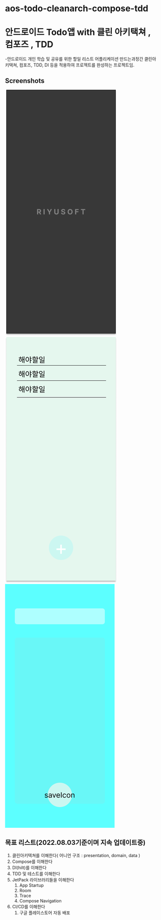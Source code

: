 # aos-todo-cleanarch-compose-tdd
안드로이드 Todo앱 with 클린 아키택쳐 , 컴포즈 , TDD
===========================================


-안드로이드 개인 학습 및 공유를 위한 할일 리스트 어플리케이션 만드는과정간 클린아키택쳐, 컴포즈, TDD, DI 등을 적용하여 프로젝트를 완성하는 프로젝트임.


## Screenshots
![Screenshot splash](docs/images/screenshot-1-splash.png "Splash")
![Screenshot mainTodo](docs/images/screenshot-2-main-todolist.png "MainTodo")
![Screenshot editTodo](docs/images/screenshot-3-edit-todo.png "EditTodo")


## 목표 리스트(2022.08.03기준이며 지속 업데이트중)
1. 클린아키텍쳐를 이해한다( 어니언 구조 : presentation, domain, data )
2. Compose를 이해한다
3. DI(hilt)를 이해한다
4. TDD 및 테스트를 이해한다
5. JetPack 라이브러리들을 이해한다
   1. App Startup
   2. Room
   3. Trace
   4. Compose Navigation
6. CI/CD를 이해한다
   1. 구글 플레이스토어 자동 배포
